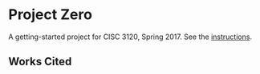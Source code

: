 # Project Zero

A getting-started project for CISC 3120, Spring 2017. See the [instructions](http://bc-cisc3120-s17.github.io/project0).

## Works Cited
